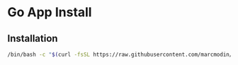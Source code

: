 # Go App Install 

## Installation

```bash
/bin/bash -c "$(curl -fsSL https://raw.githubusercontent.com/marcmodin/go-app-install/HEAD/install.sh)"
```